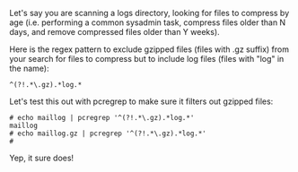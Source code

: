 Let's say you are scanning a logs directory, looking
for files to compress by age (i.e. performing a common
sysadmin task, compress files older than N days, and
remove compressed files older than Y weeks).

Here is the regex pattern to exclude gzipped files 
(files with .gz suffix) from your search for files
to compress but to include log files (files with "log"
in the name):


    ^(?!.*\.gz).*log.*

Let's test this out with pcregrep to make sure it filters
out gzipped files:

    # echo maillog | pcregrep '^(?!.*\.gz).*log.*'
    maillog
    # echo maillog.gz | pcregrep '^(?!.*\.gz).*log.*'
    #

Yep, it sure does!
